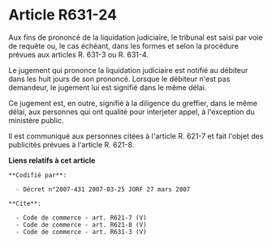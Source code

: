 # Article R631-24

Aux fins de prononcé de la liquidation judiciaire, le tribunal est saisi par voie de requête ou, le cas échéant, dans les
formes et selon la procédure prévues aux articles R. 631-3 ou R. 631-4. 

Le jugement qui prononce la liquidation judiciaire est notifié au débiteur dans les huit jours de son prononcé. Lorsque le
débiteur n'est pas demandeur, le jugement lui est signifié dans le même délai. 

Ce jugement est, en outre, signifié à la diligence du greffier, dans le même délai, aux personnes qui ont qualité pour
interjeter appel, à l'exception du ministère public. 

Il est communiqué aux personnes citées à l'article R. 621-7 et fait l'objet des publicités prévues à l'article R. 621-8.

**Liens relatifs à cet article**

	**Codifié par**:

	  - Décret n°2007-431 2007-03-25 JORF 27 mars 2007

	**Cite**:

	  - Code de commerce - art. R621-7 (V)
	  - Code de commerce - art. R621-8 (V)
	  - Code de commerce - art. R631-3 (V)
